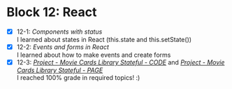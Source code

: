 # Block 12: React

- [x] 12-1: _Components with status_  
I learned about states in React (this.state and this.setState())  
- [x] 12-2: _Events and forms in React_  
I learned about how to make events and create forms
- [x] 12-3: _[Project - Movie Cards Library Stateful - CODE](https://github.com/carolbezerra-dev/trybe-projects/tree/main/2.FrontEnd/12.Forms-React)_ and _[Project - Movie Cards Library Stateful - PAGE](https://movie-card-library-stateful.vercel.app/)_  
I reached 100% grade in required topics! :)
